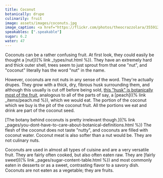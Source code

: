```yaml
---
title: Coconut
botanically: drupe
culinarily: fruit
image: assets/images/coconuts.jpg
image_caption: <a href="https://flickr.com/photos/theocrazzolara/35591240724">Photo by Theo Crazzolara</a> under <a href="https://creativecommons.org/licenses/by/2.0/">CC BY 2.0</a>
speakables: [".speakable"]
sugar: 6.2
water: 47
---
```

Coconuts can be a rather confusing fruit. At first look, they could easily be thought a [nut]({% link _types/nut.html %}). They have an extremely hard and thick outer shell, trees seem to just sprout from that one "nut", and "coconut" literally has the word "nut" in the name.

However, coconuts are not nuts in any sense of the word. They're actually drupes. They grow with a thick, dry, fibrous husk surrounding them, and although this usually is cut off before being sold, [this "husk" is botanically most of the fruit](https://agritech.tnau.ac.in/horticulture/horti_pcrops_coconut_botany.html), analogous to all of the parts of say, a [peach]({% link _items/peach.md %}), which we would eat. <span class="speakable">The portion of the coconut which we buy is the pit of the coconut fruit. All the portions we eat and drink are part of the coconut seed.</span>

[The botany behind coconuts is pretty irrelevant though.]({% link _pages/you-dont-have-to-care-about-botanical-definitions.html %}) The flesh of the coconut does not taste "nutty", and coconuts are filled with coconut water. Coconut meat is also softer than a nut would be. They are not culinary nuts.

Coconuts are used in almost all types of cuisine and are a very versatile fruit. They are fairly often cooked, but also often eaten raw. They are [fairly sweet]({% link _pages/sugar-content-table.html %}) and most commonly eaten in desserts or as a sweet, contrasting flavor to a savory dish. Coconuts are not eaten as a vegetable; they are fruits.